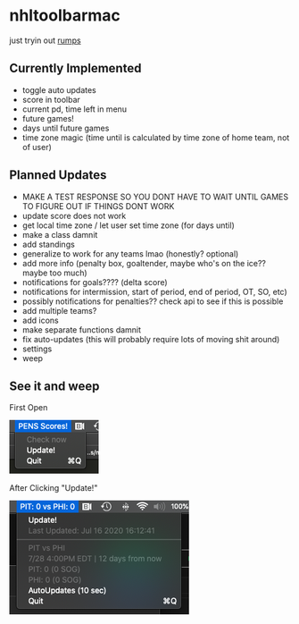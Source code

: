 # nhltoolbarmac
just tryin out [rumps](https://rumps.readthedocs.io/en/latest/index.html)

## Currently Implemented
- toggle auto updates
- score in toolbar
- current pd, time left in menu
- future games!
- days until future games
- time zone magic (time until is calculated by time zone of home team, not of user)

## Planned Updates
- MAKE A TEST RESPONSE SO YOU DONT HAVE TO WAIT UNTIL GAMES TO FIGURE OUT IF THINGS DONT WORK  
- update score does not work
- get local time zone / let user set time zone (for days until)
- make a class damnit
- add standings
- generalize to work for any teams lmao (honestly? optional)
- add more info (penalty box, goaltender, maybe who's on the ice?? maybe too much)
- notifications for goals???? (delta score)
- notifications for intermission, start of period, end of period, OT, SO, etc)
- possibly notifications for penalties?? check api to see if this is possible
- add multiple teams?
- add icons
- make separate functions damnit
- fix auto-updates (this will probably require lots of moving shit around)
- settings
- weep

## See it and weep
First Open

![Ugly](https://github.com/alisonhau/nhltoolbarmac/blob/master/before.png?raw=true)

After Clicking "Update!"

![10% less ugly](https://github.com/alisonhau/nhltoolbarmac/blob/master/after2.png?raw=true)
